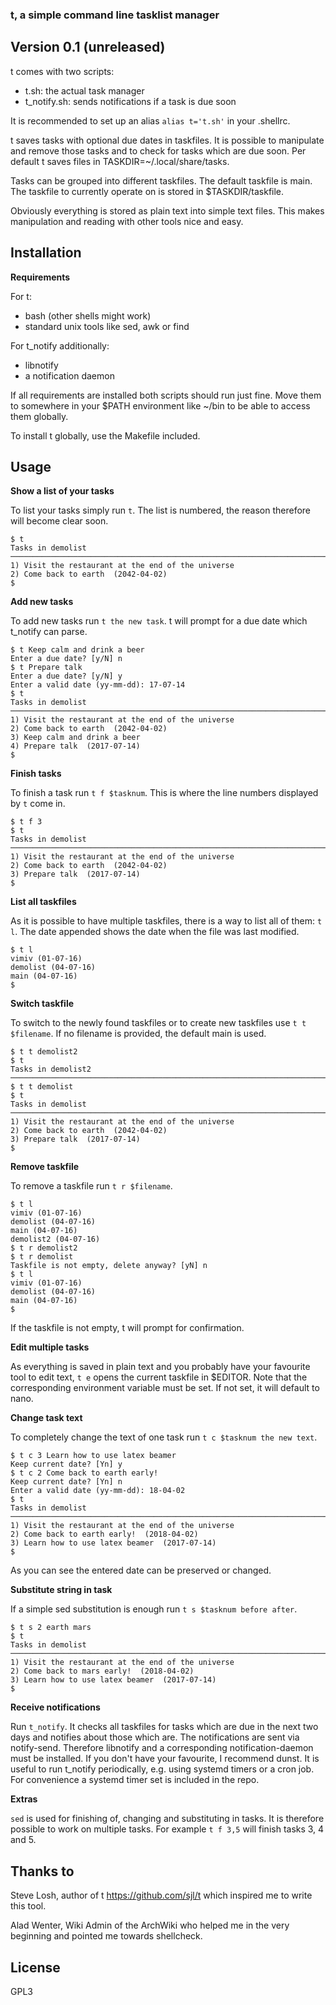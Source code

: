 ### t, a simple command line tasklist manager

## Version 0.1 (unreleased)

t comes with two scripts:

* t.sh: the actual task manager
* t\_notify.sh: sends notifications if a task is due soon

It is recommended to set up an alias `alias t='t.sh'` in your .shellrc.

t saves tasks with optional due dates in taskfiles. It is possible to manipulate
and remove those tasks and to check for tasks which are due soon. Per default t
saves files in TASKDIR=~/.local/share/tasks.

Tasks can be grouped into different taskfiles. The default taskfile is main. The
taskfile to currently operate on is stored in $TASKDIR/taskfile.

Obviously everything is stored as plain text into simple text files. This makes
manipulation and reading with other tools nice and easy.

## Installation

**Requirements**

For t:

* bash (other shells might work)
* standard unix tools like sed, awk or find

For t\_notify additionally:

* libnotify
* a notification daemon

If all requirements are installed both scripts should run just fine. Move them
to somewhere in your $PATH environment like ~/bin to be able to access them
globally.

To install t globally, use the Makefile included.

## Usage

**Show a list of your tasks**

To list your tasks simply run `t`. The list is numbered, the reason therefore
will become clear soon.

    $ t
    Tasks in demolist
    ────────────────────────────────────────────────────────────────────────────────
    1) Visit the restaurant at the end of the universe
    2) Come back to earth  (2042-04-02)
    $

**Add new tasks**

To add new tasks run `t the new task`. t will prompt for a due date which
t\_notify can parse.

    $ t Keep calm and drink a beer
    Enter a due date? [y/N] n
    $ t Prepare talk
    Enter a due date? [y/N] y
    Enter a valid date (yy-mm-dd): 17-07-14
    $ t
    Tasks in demolist
    ────────────────────────────────────────────────────────────────────────────────
    1) Visit the restaurant at the end of the universe
    2) Come back to earth  (2042-04-02)
    3) Keep calm and drink a beer
    4) Prepare talk  (2017-07-14)
    $

**Finish tasks**

To finish a task run `t f $tasknum`. This is where the line numbers displayed by
`t` come in.

    $ t f 3
    $ t
    Tasks in demolist
    ────────────────────────────────────────────────────────────────────────────────
    1) Visit the restaurant at the end of the universe
    2) Come back to earth  (2042-04-02)
    3) Prepare talk  (2017-07-14)
    $

**List all taskfiles**

As it is possible to have multiple taskfiles, there is a way to list all of
them: `t l`. The date appended shows the date when the file was last modified.

    $ t l
    vimiv (01-07-16)
    demolist (04-07-16)
    main (04-07-16)
    $

**Switch taskfile**

To switch to the newly found taskfiles or to create new taskfiles use `t t
$filename`. If no filename is provided, the default main is used.

    $ t t demolist2
    $ t
    Tasks in demolist2
    ────────────────────────────────────────────────────────────────────────────────
    $ t t demolist
    $ t
    Tasks in demolist
    ────────────────────────────────────────────────────────────────────────────────
    1) Visit the restaurant at the end of the universe
    2) Come back to earth  (2042-04-02)
    3) Prepare talk  (2017-07-14)
    $

**Remove taskfile**

To remove a taskfile run `t r $filename`.

    $ t l
    vimiv (01-07-16)
    demolist (04-07-16)
    main (04-07-16)
    demolist2 (04-07-16)
    $ t r demolist2
    $ t r demolist
    Taskfile is not empty, delete anyway? [yN] n
    $ t l
    vimiv (01-07-16)
    demolist (04-07-16)
    main (04-07-16)
    $

If the taskfile is not empty, t will prompt for confirmation.

**Edit multiple tasks**

As everything is saved in plain text and you probably have your favourite tool
to edit text, `t e` opens the current taskfile in $EDITOR. Note that the
corresponding environment variable must be set. If not set, it will default to
nano.


**Change task text**

To completely change the text of one task run `t c $tasknum the new text`.

    $ t c 3 Learn how to use latex beamer
    Keep current date? [Yn] y
    $ t c 2 Come back to earth early!
    Keep current date? [Yn] n
    Enter a valid date (yy-mm-dd): 18-04-02
    $ t
    Tasks in demolist
    ────────────────────────────────────────────────────────────────────────────────
    1) Visit the restaurant at the end of the universe
    2) Come back to earth early!  (2018-04-02)
    3) Learn how to use latex beamer  (2017-07-14)
    $

As you can see the entered date can be preserved or changed.

**Substitute string in task**

If a simple sed substitution is enough run `t s $tasknum before after`.
    
    $ t s 2 earth mars
    $ t
    Tasks in demolist
    ────────────────────────────────────────────────────────────────────────────────
    1) Visit the restaurant at the end of the universe
    2) Come back to mars early!  (2018-04-02)
    3) Learn how to use latex beamer  (2017-07-14)
    $

**Receive notifications**

Run `t_notify`. It checks all taskfiles for tasks which are due in the next two
days and notifies about those which are. The notifications are sent via
notify-send. Therefore libnotify and a corresponding notification-daemon must be
installed. If you don't have your favourite, I recommend dunst. It is useful
to run t\_notify periodically, e.g. using systemd timers or a cron job. For
convenience a systemd timer set is included in the repo.

**Extras**

`sed` is used for finishing of, changing and substituting in tasks. It is
therefore possible to work on multiple tasks. For example `t f 3,5` will finish
tasks 3, 4 and 5.


## Thanks to
Steve Losh, author of t https://github.com/sjl/t which inspired me to write this
tool.

Alad Wenter, Wiki Admin of the ArchWiki who helped me in the very beginning and
pointed me towards shellcheck.

## License
GPL3
